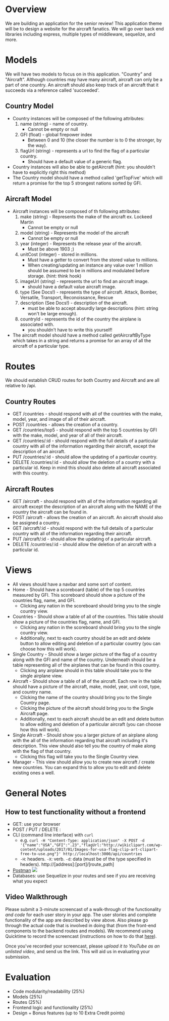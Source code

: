 # Overview
We are building an application for the senior review! This application theme will be to design a website for the aircraft fanatics. We will go over back end libraries including express, multiple types of middleware, sequelize, and more. 

# Models
We will have two models to focus on in this application. "Country" and "Aircraft". Although countries may have many aircraft, aircraft can only be a part of one country. An aircraft should also keep track of an aircraft that it succeeds via a reference called 'succeeded'.

## Country Model
* Country instances will be composed of the following attributes:
    1. name (string) - name of country. 
        * Cannot be empty or null
    2. GFI (float) - global firepower index
        * Between 0 and 10 (the closer the number is to 0 the stronger, by the way).
    3. flagUrl (string) - represents a url to find the flag of a particular country. 
        * Should have a default value of a generic flag. 
* Country instances will also be able to getAircraft (hint: you shouldn't have to explicitly right this method)
* The Country model should have a method called 'getTopFive' which will return a promise for the top 5 strongest nations sorted by GFI.


## Aircraft Model
* Aircraft instances will be composed of th following attributes:
    1. make (string) - Represents the make of the aircraft ex. Lockeed Martin
        * Cannot be empty or null
    2. model (string) - Represents the model of the aircraft
        * Cannot be empty or null
    3. year (integer) - Represents the release year of the aircraft. 
        * Must be above 1903 ;)
    4. unitCost (integer) - stored in millions.
        * Must have a getter to convert from the stored value to millions.
        * When creating/updating an instance any value over 1 million should be assumed to be in millions and modulated before storage. (hint: think hook) 
    5. imageUrl (string) - represents the url to find an aircraft image. 
        * should have a default value aircraft image. 
    6. type (See Docs!) - represents the type of aircraft. Attack, Bomber, Versatile, Transport, Reconoissance, Rescue
    7. description (See Docs!) - description of the aircraft. 
        * must be able to accept absurdly large descriptions (hint: string won't be large enough).
    8. countryId - represents the id of the country the airplane is associated with.
        * you shouldn't have to write this yourself!
* The aircraft model should have a method called getAircraftByType which takes in a string and returns a promise for an array of all the aircraft of a particular type.

# Routes
We should establish CRUD routes for both Country and Aircraft and are all relative to /api. 

## Country Routes
* GET /countries - should respond with all of the countries with the make, model, year, and image of all of their aircraft.
* POST /countries - allows the creation of a country.
* GET /countries/top5 - should respond with the top 5 countries by GFI with the make, model, and year of all of their aircraft.
* GET /countries/:id - should respond with the full details of a particular country with all of the information regarding their aircraft, except the description of an aircraft.
* PUT /countries/:id - should allow the updating of a particular country. 
* DELETE /countries/:id - should allow the deletion of a country with a particular id. Keep in mind this should also delete all aircraft associated with this country.

## Aircraft Routes
* GET /aircraft - should respond with all of the information regarding all aircraft except the description of an aircraft along with the NAME of the country the aircraft can be found in.
* POST /aircraft - allows the creation of an aircraft. An aircraft should also be assigned a country.
* GET /aircraft/:id - should respond with the full details of a particular country with all of the information regarding their aircraft.
* PUT /aircraft/:id - should allow the updating of a particular aircraft. 
* DELETE /countries/:id - should allow the deletion of an aircraft with a particular id.

# Views
* All views should have a navbar and some sort of content.
* Home - Should have a scoreboard (table) of the top 5 countries measured by GFI. This scoreboard should show a picture of the countries flag, name, and GFI.
    * Clicking any nation in the scoreboard should bring you to the single country view. 
* Countries - Should show a table of all of the countries. This table should show a picture of the countries flag, name, and GFI. 
    * Clicking any nation in the scoreboard should bring you to the single country view. 
    * Additionally, next to each country should be an edit and delete button to allow editing and deletion of a particular country (you can choose how this will work).
* Single Country - Should show a larger picture of the flag of a country along with the GFI and name of the country. Underneath should be a table representing all of the airplanes that can be found in this country. 
    * Clicking any airplane should in this table should take you to the single airplane view.
* Aircraft - Should show a table of all of the aircraft. Each row in the table should have a picture of the aircraft, make, model, year, unit cost, type, and country name.
    * Clicking the name of the country should bring you to the Single Country page. 
    * Clicking the picture of the aircraft should bring you to the Single Aircraft page. 
    * Additionally, next to each aircraft should be an edit and delete button to allow editing and deletion of a particular aircraft (you can choose how this will work).
* Single Aircraft - Should show you a larger picture of an airplane along with the all of the information regarding that aircraft including it's description. This view should also tell you the country of make along with the flag of that country. 
    * Clicking this flag will take you to the Single Country view. 
* Manager - This view should allow you to create new aircraft / create new countries. You can expand this to allow you to edit and delete existing ones a well. 


# General Notes
## How to test functionality without a frontend
- GET: use your browser
- POST / PUT / DELETE :
 - CLI (command line interface) with `curl`
   - e.g. `curl -H "Content-Type: application/json" -X POST -d '{"name":"USA","GFI":".23","flagUrl:"http://wikiclipart.com/wp-content/uploads/2017/01/Images-for-usa-flag-clip-art-clipart-free-to-use.png"}' http://localhost:3000/api/countries`
   - `-H`: headers. `-X`: verb. `-d`: data (must be of the type specified in headers). http://[address]:[port]/[route_path]
 - [Postman](https://www.getpostman.com/)
   ![](https://www.dropbox.com/s/4fk3b90cd0i1a5y/postman_post.png?raw=true)
- Databases: use Sequelize in your routes and see if you are receiving what you expect

## Video Walkthrough
Please submit a 3-minute screencast of a walk-through of the functionality *and code* for each user story in your app. The user stories and complete functionality of the app are described by view above. Also please go through the actual code that is involved in doing that (from the front-end components to the backend routes and models). We recommend using Quicktime to record the screencast (instructions on how to do that [here](https://support.apple.com/kb/PH5882?locale=en_US&viewlocale=en_US)).

Once you've recorded your screencast, please *upload it to YouTube as an unlisted video*, and send us the link. This will aid us in evaluating your submission.

# Evaluation
- Code modularity/readability (25%)
- Models (25%)
- Routes (25%)
- Frontend logic and functionality (25%)
- Design + Bonus features (up to 10 Extra Credit points)